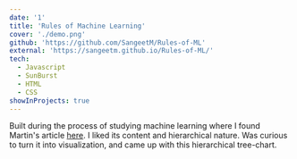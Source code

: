 ```yaml
---
date: '1'
title: 'Rules of Machine Learning'
cover: './demo.png'
github: 'https://github.com/SangeetM/Rules-of-ML'
external: 'https://sangeetm.github.io/Rules-of-ML/'
tech:
  - Javascript
  - SunBurst
  - HTML
  - CSS
showInProjects: true
---
```


Built during the process of studying machine learning where I found Martin's article [here](https://developers.google.com/machine-learning/guides/rules-of-ml/). I liked its content and hierarchical nature. Was curious to turn it into visualization, and came up with this hierarchical tree-chart.
